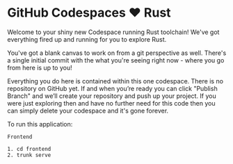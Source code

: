 # GitHub Codespaces ♥️ Rust

Welcome to your shiny new Codespace running Rust toolchain! We've got everything fired up and running for you to explore Rust.

You've got a blank canvas to work on from a git perspective as well. There's a single initial commit with the what you're seeing right now - where you go from here is up to you!

Everything you do here is contained within this one codespace. There is no repository on GitHub yet. If and when you’re ready you can click "Publish Branch" and we’ll create your repository and push up your project. If you were just exploring then and have no further need for this code then you can simply delete your codespace and it's gone forever.

To run this application:

```
Frontend

1. cd frontend
2. trunk serve
```
